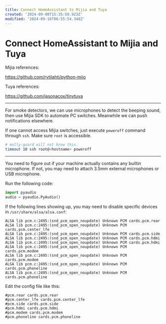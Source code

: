 ```yaml
---
title: Connect HomeAssistant to Mijia and Tuya
created: '2024-09-08T15:35:50.923Z'
modified: '2024-09-16T06:55:54.348Z'
---
```


# Connect HomeAssistant to Mijia and Tuya

Mijia references:

https://github.com/rytilahti/python-miio

Tuya references:

https://github.com/jasonacox/tinytuya

---

For smoke detectors, we can use microphones to detect the beeping sound, then use Mijia SDK to automate PC switches. Meanwhile we can push notifications elsewhere.

If one cannot access Mijia switches, just execute `poweroff` command through `ssh`. Make sure `root` is accessible.

```bash
# molly-guard will not know this.
timeout 10 ssh root@<hostname> poweroff
```

---

You need to figure out if your machine actually contains any builtin microphone. If not, you may need to attach 3.5mm external microphones or USB microphone.

Run the following code:

```python
import pyaudio
audio = pyaudio.PyAudio()
```

If the following lines showing up, you may need to disable specific devices in `/usr/share/alsa/alsa.conf`:

```
ALSA lib pcm.c:2495:(snd_pcm_open_noupdate) Unknown PCM cards.pcm.rear
ALSA lib pcm.c:2495:(snd_pcm_open_noupdate) Unknown PCM cards.pcm.center_lfe
ALSA lib pcm.c:2495:(snd_pcm_open_noupdate) Unknown PCM cards.pcm.side
ALSA lib pcm.c:2495:(snd_pcm_open_noupdate) Unknown PCM cards.pcm.hdmi
ALSA lib pcm.c:2495:(snd_pcm_open_noupdate) Unknown PCM cards.pcm.hdmi
ALSA lib pcm.c:2495:(snd_pcm_open_noupdate) Unknown PCM cards.pcm.modem
ALSA lib pcm.c:2495:(snd_pcm_open_noupdate) Unknown PCM cards.pcm.modem
ALSA lib pcm.c:2495:(snd_pcm_open_noupdate) Unknown PCM cards.pcm.phoneline
ALSA lib pcm.c:2495:(snd_pcm_open_noupdate) Unknown PCM cards.pcm.phoneline
```

Edit the config file like this:

```
#pcm.rear cards.pcm.rear
#pcm.center_lfe cards.pcm.center_lfe
#pcm.side cards.pcm.side
#pcm.hdmi cards.pcm.hdmi
#pcm.modem cards.pcm.modem
#pcm.phoneline cards.pcm.phoneline
```

